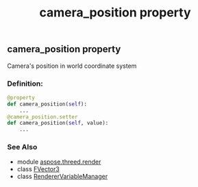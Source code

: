 ﻿---
title: camera_position property
second_title: Aspose.3D for Python via .NET API References
description: 
type: docs
weight: 30
url: /python-net/aspose.threed.render/renderervariablemanager/camera_position/
is_root: false
---

## camera_position property


Camera's position in world coordinate system
### Definition:
```python
@property
def camera_position(self):
    ...
@camera_position.setter
def camera_position(self, value):
    ...
```

### See Also
* module [aspose.threed.render](../../)
* class [FVector3](/3d/python-net/aspose.threed.utilities/fvector3)
* class [RendererVariableManager](/3d/python-net/aspose.threed.render/renderervariablemanager)
